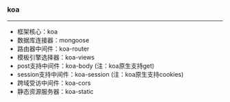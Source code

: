 ### koa
***

* 框架核心：koa
* 数据库连接器：mongoose
* 路由器中间件：koa-router
* 模板引擎选择器：koa-views
* post支持中间件：koa-body (注：koa原生支持get)
* session支持中间件：koa-session (注：koa原生支持cookies)
* 跨域受访中间件：koa-cors
* 静态资源服务器：koa-static